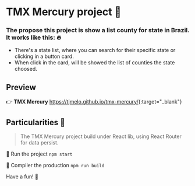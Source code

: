 # TMX Mercury project :high_brightness:

### The propose this project is show a list county for state in Brazil. It works like this: :fire:

* There's a state list, where you can search for their specific state or clicking in a button card.
* When click in the card, will be showed the list of counties the state choosed.

## Preview
:point_right: **TMX Mercury** <https://tjmelo.github.io/tmx-mercury/>{:target="_blank"}

## Particularities :key:

> The TMX Mercury project build under React lib, using React Router for data persist.

:pushpin: Run the project
`npm start`

:pushpin: Compiler the production
`npm run build`

Have a fun! :tada:

